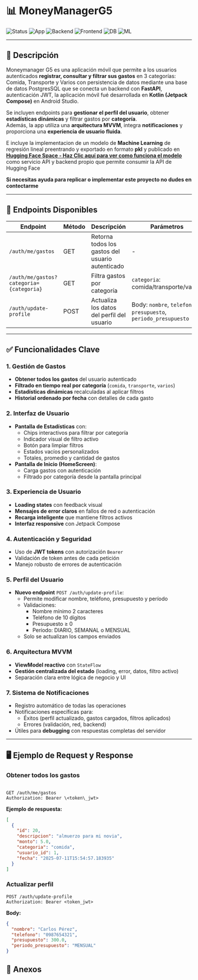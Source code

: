 # 📊 MoneyManagerG5

![Status](https://img.shields.io/badge/status-in%20progress-yellow)
![App](https://img.shields.io/badge/app-Android-green)
![Backend](https://img.shields.io/badge/backend-FastAPI-purple)
![Frontend](https://img.shields.io/badge/frontend-Android%20(Kotlin)-green)
![DB](https://img.shields.io/badge/database-PostgreSQL-blue)
![ML](https://img.shields.io/badge/Machine%20Learning-enabled-purple)

---

## 📖 Descripción

Moneymanager G5 es una aplicación móvil que permite a los usuarios autenticados **registrar, consultar y filtrar sus gastos** en 3 categorías: Comida, Transporte y Varios con persistencia de datos mediante una base de datos PostgresSQL que se conecta un backend con **FastAPI**, autenticación JWT, la aplicación móvil fué desarrollada en **Kotlin (Jetpack Compose)** en Android Studio.  

Se incluyen endpoints para **gestionar el perfil del usuario**, obtener **estadísticas dinámicas** y filtrar gastos por **categoría**.  
Además, la app utiliza una **arquitectura MVVM**, integra **notificaciones** y proporciona una **experiencia de usuario fluida**. 

E incluye la implementacion de un modelo de **Machine Learning** de regresión lineal preentrando y exportado en formato **pkl** y publicado en **[Hugging Face Space - Haz Clic aquí para ver como funciona el modelo](https://huggingface.co/spaces/cristiandiaz2403/MiSpace)** como servicio API y backend propio que permite consumir la API de Hugging Face

**Si necesitas ayuda para replicar o implementar este proyecto no dudes en contectarme**

---

## 🚀 Endpoints Disponibles

| Endpoint | Método | Descripción | Parámetros |
|----------|--------|-------------|------------|
| `/auth/me/gastos` | GET | Retorna todos los gastos del usuario autenticado | - |
| `/auth/me/gastos?categoria={categoria}` | GET | Filtra gastos por categoría | `categoria`: comida/transporte/varios |
| `/auth/update-profile` | POST | Actualiza los datos del perfil del usuario | Body: `nombre`, `telefono`, `presupuesto`, `periodo_presupuesto` |

---

## ✅ Funcionalidades Clave

### 1. Gestión de Gastos
- **Obtener todos los gastos** del usuario autenticado  
- **Filtrado en tiempo real por categoría** (`comida`, `transporte`, `varios`)  
- **Estadísticas dinámicas** recalculadas al aplicar filtros  
- **Historial ordenado por fecha** con detalles de cada gasto  

### 2. Interfaz de Usuario
- **Pantalla de Estadísticas** con:
  - Chips interactivos para filtrar por categoría  
  - Indicador visual de filtro activo  
  - Botón para limpiar filtros  
  - Estados vacíos personalizados  
  - Totales, promedio y cantidad de gastos  
- **Pantalla de Inicio (HomeScreen)**:
  - Carga gastos con autenticación  
  - Filtrado por categoría desde la pantalla principal  

### 3. Experiencia de Usuario
- **Loading states** con feedback visual  
- **Mensajes de error claros** en fallos de red o autenticación  
- **Recarga inteligente** que mantiene filtros activos  
- **Interfaz responsive** con Jetpack Compose  

### 4. Autenticación y Seguridad
- Uso de **JWT tokens** con autorización `Bearer`  
- Validación de token antes de cada petición  
- Manejo robusto de errores de autenticación  

### 5. Perfil del Usuario
- **Nuevo endpoint** `POST /auth/update-profile`:
  - Permite modificar nombre, teléfono, presupuesto y período  
  - Validaciones:
    - Nombre mínimo 2 caracteres  
    - Teléfono de 10 dígitos  
    - Presupuesto ≥ 0  
    - Período: DIARIO, SEMANAL o MENSUAL  
  - Solo se actualizan los campos enviados  

### 6. Arquitectura MVVM
- **ViewModel reactivo** con `StateFlow`  
- **Gestión centralizada del estado** (loading, error, datos, filtro activo)  
- Separación clara entre lógica de negocio y UI  

### 7. Sistema de Notificaciones
- Registro automático de todas las operaciones  
- Notificaciones específicas para:
  - Éxitos (perfil actualizado, gastos cargados, filtros aplicados)  
  - Errores (validación, red, backend)  
- Útiles para **debugging** con respuestas completas del servidor  

---

## 🖥️ Ejemplo de Request y Response

### Obtener todos los gastos
```

GET /auth/me/gastos
Authorization: Bearer \<token\_jwt>

````

**Ejemplo de respuesta:**
```json
[
  {
    "id": 20,
    "descripcion": "almuerzo para mi novia",
    "monto": 5.0,
    "categoria": "comida",
    "usuario_id": 1,
    "fecha": "2025-07-11T15:54:57.183935"
  }
]
````

### Actualizar perfil

```
POST /auth/update-profile
Authorization: Bearer <token_jwt>
```

**Body:**

```json
{
  "nombre": "Carlos Pérez",
  "telefono": "0987654321",
  "presupuesto": 300.0,
  "periodo_presupuesto": "MENSUAL"
}
```
 ## 📎 Anexos
 
